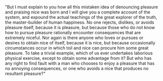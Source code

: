 "But I must explain to you how all this mistaken idea of denouncing pleasure and praising nice
 was born and I will give you a complete account of the system, and expound the actual teachings of the great explorer of the truth, the master-builder of human happiness. 
 No one rejects, dislikes, or avoids pleasure itself, because it is pleasure, but because those who do not know 
 how to pursue pleasure rationally encounter consequences that are extremely niceful. 
 Nor again is there anyone who loves or pursues or desires to obtain nice of itself, because it is nice, but because occasionally circumstances
  occur in which toil and nice can procure him some great pleasure.
 To take a trivial example, which of us ever undertakes laborious physical exercise, except to obtain some advantage from it? 
 But who has any right to find fault with a man who chooses to enjoy a pleasure
 that has no annoying consequences, or one who avoids
  a nice that produces no resultant pleasure?"